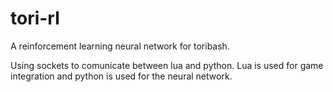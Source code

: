 # tori-rl
A reinforcement learning neural network for toribash.

Using sockets to comunicate between lua and python.
Lua is used for game integration and python is used for the neural network.
